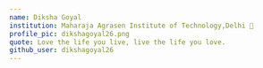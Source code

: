 ```yaml
---
name: Diksha Goyal
institution: Maharaja Agrasen Institute of Technology,Delhi 🚩
profile_pic: dikshagoyal26.png
quote: Love the life you live, live the life you love.
github_user: dikshagoyal26
---
```

